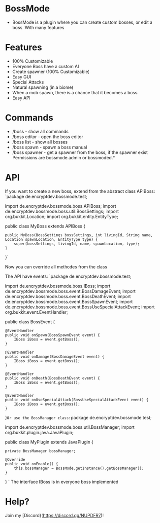 # BossMode
- BossMode is a plugin where you can create custom bosses, or edit a boss. With many features

# Features
- 100% Customizable
- Everyone Boss have a custom AI
- Create spawner (100% Customizable)
- Easy GUI
- Special Attacks
- Natural spawning (in a biome)
- When a mob spawn, there is a chance that it becomes a boss
- Easy API

# Commands
- /boss - show all commands
- /boss editor - open the boss editor
- /boss list - show all bosses
- /boss spawn <id> - spawn a boss manual
- /boss spawner <id> - get a spawner from the boss, if the spawner exist
Permissions are bossmode.admin or bossmoded.*

# API
If you want to create a new boss, extend from the abstract class APIBoss:
`package de.encryptdev.bossmode.test;

import de.encryptdev.bossmode.boss.APIBoss;
import de.encryptdev.bossmode.boss.util.BossSettings;
import org.bukkit.Location;
import org.bukkit.entity.EntityType;

public class MyBoss extends APIBoss {
 
    public MyBoss(BossSettings bossSettings, int livingId, String name, Location spawnLocation, EntityType type) {
        super(bossSettings, livingId, name, spawnLocation, type);
    }
}`

Now you can override all methodes from the class

The API have events:
`package de.encryptdev.bossmode.test;

import de.encryptdev.bossmode.boss.IBoss;
import de.encryptdev.bossmode.boss.event.BossDamageEvent;
import de.encryptdev.bossmode.boss.event.BossDeathEvent;
import de.encryptdev.bossmode.boss.event.BossSpawnEvent;
import de.encryptdev.bossmode.boss.event.BossUseSpecialAttackEvent;
import org.bukkit.event.EventHandler;

public class BossEvent {
 
    @EventHandler
    public void onSpawn(BossSpawnEvent event) {
        IBoss iBoss = event.getBoss();
    }
 
    @EventHandler
    public void onDamage(BossDamageEvent event) {
        IBoss iBoss = event.getBoss();
    }
 
    @EventHandler
    public void onDeath(BossDeathEvent event) {
        IBoss iBoss = event.getBoss();
    }
 
    @EventHandler
    public void onUseSpecialAttack(BossUseSpecialAttackEvent event) {
        IBoss iBoss = event.getBoss();
    }
 
}`
Or use the BossManager class:
`package de.encryptdev.bossmode.test;

import de.encryptdev.bossmode.boss.util.BossManager;
import org.bukkit.plugin.java.JavaPlugin;

public class MyPlugin extends JavaPlugin {

    private BossManager bossManager;
 
    @Override
    public void onEnable() {
        this.bossManager = BossMode.getInstance().getBossManager();
    }
}
 `
The interface IBoss is in everyone boss implemented

# Help?
Join my [Discord}(https://discord.gg/NUPDFR7)!
